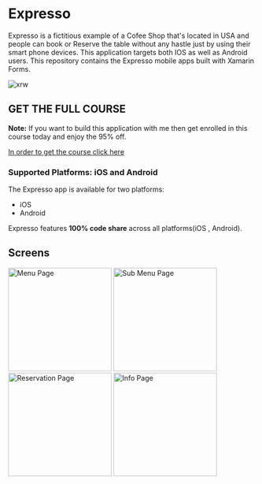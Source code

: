 # Expresso
Expresso is a fictitious example of a Cofee Shop that's located in USA and people can book or Reserve the table without any hastle just by using their smart phone devices. This application targets both IOS as well as Android users. 
This repository contains the Expresso  mobile apps built with Xamarin Forms.

![xrw](https://user-images.githubusercontent.com/38080065/48301590-27850080-e512-11e8-86c9-abda9d7a5007.PNG)

## GET THE FULL COURSE
**Note:** If you want to build this application with me then get enrolled in this course today and enjoy the 95% off.

[In order to get the course click here](https://www.udemy.com/build-real-world-app-with-xamarin-forms/?couponCode=G_REALWORLD)

### Supported Platforms: iOS and Android
The Expresso app is available for two platforms:

* iOS 
* Android

Expresso features **100% code share** across all platforms(iOS , Android).


## Screens

<img src="https://user-images.githubusercontent.com/38080065/48301600-47b4bf80-e512-11e8-8731-947c13a290da.png" alt="Menu Page" Width="210" />

<img src="https://user-images.githubusercontent.com/38080065/48301601-484d5600-e512-11e8-98cd-ea6eb56789ae.png" alt="Sub Menu Page" Width="210" />

<img src="https://user-images.githubusercontent.com/38080065/48301602-484d5600-e512-11e8-8841-a5b503cdd920.png" alt="Reservation Page" Width="210" />

<img src="https://user-images.githubusercontent.com/38080065/48301603-48e5ec80-e512-11e8-80ca-ab82a969438a.png" alt="Info Page" Width="210" />
